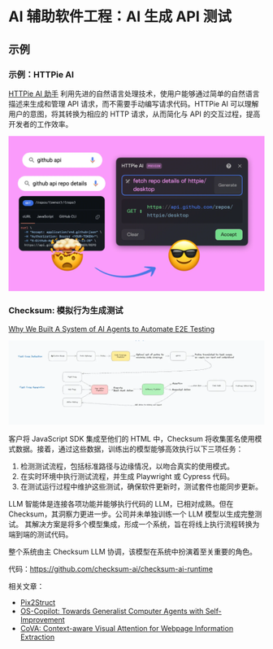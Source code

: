 # AI 辅助软件工程：AI  生成 API 测试

## 示例

### 示例：HTTPie AI

[HTTPie AI 助手](https://httpie.io/blog/ai) 利用先进的自然语言处理技术，使用户能够通过简单的自然语言描述来生成和管理 API
请求，而不需要手动编写请求代码。HTTPie AI 可以理解用户的意图，将其转换为相应的 HTTP 请求，从而简化与 API 的交互过程，提高开发者的工作效率。

![](images/httpie-ai.webp)

### Checksum: 模拟行为生成测试

[Why We Built A System of AI Agents to Automate E2E Testing](https://checksum.ai/blog/the-engineering-of-an-llm-agent-system)

![](images/llm-system-for-autotest-.webp)

客户将 JavaScript SDK 集成至他们的 HTML 中，Checksum 将收集匿名使用模式数据。接着，通过这些数据，训练出的模型能够高效执行以下三项任务：

1. 检测测试流程，包括标准路径与边缘情况，以吻合真实的使用模式。
2. 在实时环境中执行测试流程，并生成 Playwright 或 Cypress 代码。
3. 在测试运行过程中维护这些测试，确保软件更新时，测试套件也能同步更新。

LLM 智能体是连接各项功能并能够执行代码的 LLM，已相对成熟。但在 Checksum，其洞察力更进一步。公司并未单独训练一个 LLM
模型以生成完整测试。 其解决方案是将多个模型集成，形成一个系统，旨在将线上执行流程转换为端到端的测试代码。

整个系统由主 Checksum LLM 协调，该模型在系统中扮演着至关重要的角色。

代码：https://github.com/checksum-ai/checksum-ai-runtime

相关文章：

* [Pix2Struct](https://arxiv.org/abs/2210.03347)
* [OS-Copilot: Towards Generalist Computer Agents with Self-Improvement](https://arxiv.org/abs/2402.07456)
* [CoVA: Context-aware Visual Attention for Webpage Information Extraction](https://arxiv.org/abs/2110.12320)

